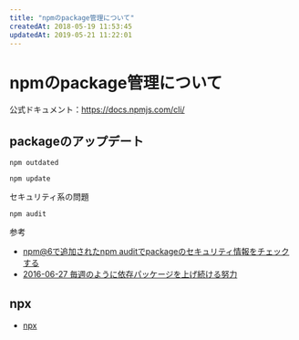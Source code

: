 ```yaml
---
title: "npmのpackage管理について"
createdAt: 2018-05-19 11:53:45
updatedAt: 2019-05-21 11:22:01
---
```


# npmのpackage管理について

公式ドキュメント：<https://docs.npmjs.com/cli/>

## packageのアップデート

```
npm outdated
```

```
npm update
```

セキュリティ系の問題

```
npm audit
```

参考

- [npm@6で追加されたnpm auditでpackageのセキュリティ情報をチェックする](https://blog.kazu69.net/2018/05/14/package_security_aware_with_npm_audit_added_npm_v6/)
- [2016-06-27 毎週のように依存パッケージを上げ続ける努力](http://techlog.voyagegroup.com/entry/2016/06/27/080000)

## npx

- [npx](https://www.npmjs.com/package/npx)


